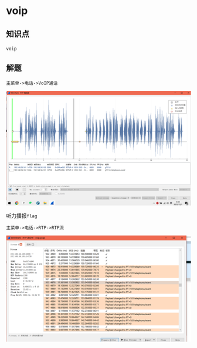 # voip

## 知识点

`voip`

## 解题

`主菜单->电话->VoIP通话`

![](./img/87-1.png)

听力播报`flag`

`主菜单->电话->RTP->RTP流`

![](./img/87-2.png)